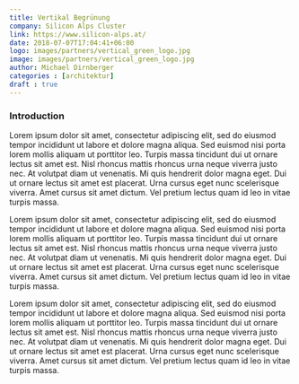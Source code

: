 ```yaml
---
title: Vertikal Begrünung
company: Silicon Alps Cluster
link: https://www.silicon-alps.at/
date: 2018-07-07T17:04:41+06:00
logo: images/partners/vertical_green_logo.jpg
image: images/partners/vertical_green_logo.jpg
author: Michael Dirnberger
categories : [architektur]
draft : true
---
```


### Introduction

Lorem ipsum dolor sit amet, consectetur adipiscing elit, sed do eiusmod tempor incididunt ut labore et dolore magna aliqua. Sed euismod nisi porta lorem mollis aliquam ut porttitor leo. Turpis massa tincidunt dui ut ornare lectus sit amet est. Nisl rhoncus mattis rhoncus urna neque viverra justo nec. At volutpat diam ut venenatis. Mi quis hendrerit dolor magna eget. Dui ut ornare lectus sit amet est placerat. Urna cursus eget nunc scelerisque viverra. Amet cursus sit amet dictum. Vel pretium lectus quam id leo in vitae turpis massa.

Lorem ipsum dolor sit amet, consectetur adipiscing elit, sed do eiusmod tempor incididunt ut labore et dolore magna aliqua. Sed euismod nisi porta lorem mollis aliquam ut porttitor leo. Turpis massa tincidunt dui ut ornare lectus sit amet est. Nisl rhoncus mattis rhoncus urna neque viverra justo nec. At volutpat diam ut venenatis. Mi quis hendrerit dolor magna eget. Dui ut ornare lectus sit amet est placerat. Urna cursus eget nunc scelerisque viverra. Amet cursus sit amet dictum. Vel pretium lectus quam id leo in vitae turpis massa.

Lorem ipsum dolor sit amet, consectetur adipiscing elit, sed do eiusmod tempor incididunt ut labore et dolore magna aliqua. Sed euismod nisi porta lorem mollis aliquam ut porttitor leo. Turpis massa tincidunt dui ut ornare lectus sit amet est. Nisl rhoncus mattis rhoncus urna neque viverra justo nec. At volutpat diam ut venenatis. Mi quis hendrerit dolor magna eget. Dui ut ornare lectus sit amet est placerat. Urna cursus eget nunc scelerisque viverra. Amet cursus sit amet dictum. Vel pretium lectus quam id leo in vitae turpis massa.

